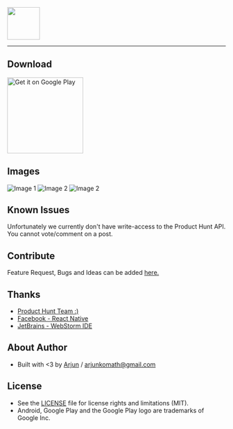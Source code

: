 <img src="https://lh3.googleusercontent.com/MCoiCCwUan0dxzqRR_Mrr7kO308roYdI2aTsIpUGYWzUmpJT1-R2_J04weQKFEd3Mg=w300-rw" width="75">

----------
## Download
<a href="https://play.google.com/store/apps/details?id=com.arjunkomath.product_hunt&utm_source=global_co&utm_medium=prtnr&utm_content=Mar2515&utm_campaign=PartBadge&pcampaignid=MKT-AC-global-none-all-co-pr-py-PartBadges-Oct1515-1"><img alt="Get it on Google Play" src="https://play.google.com/intl/en_us/badges/images/apps/en-play-badge.png" width="175" /></a>

## Images
![Image 1](https://lh3.googleusercontent.com/PkgX6Cd9TJybClovGE5hdMboPGVTza5KgQIkn7jSzlCiIJaz8uX_xgrUXkdg3a7VDuU=h310-rw)
![Image 2](https://lh3.googleusercontent.com/1UCDXlxJ-XuYjBHpNgjFh8jRIMx41rhc-50mqQ9K1AKcxhtTNQ1JuaBZ0eh-fJJnuw=h310-rw)
![Image 2](https://lh3.googleusercontent.com/JVgFWVJaymxh747UF0eB8KFDGffucdsltbZAz0JyLkhIPyJvCABnCM7Ih7CiQycCHA=h310-rw)

## Known Issues
Unfortunately we currently don't have write-access to the Product Hunt API. You cannot vote/comment on a post.

## Contribute
Feature Request, Bugs and Ideas can be added [here.](https://github.com/arjunkomath/Feline-for-Product-Hunt/issues)

## Thanks
* [Product Hunt Team :)](https://www.producthunt.com/about)
* [Facebook - React Native](https://facebook.github.io/react-native/)
* [JetBrains - WebStorm IDE](https://www.jetbrains.com/)

## About Author
* Built with <3 by [Arjun](https://twitter.com/arjunz) / [arjunkomath@gmail.com](mailto:arjunkomath@gmail.com)

## License
- See the [LICENSE](https://github.com/arjunkomath/Feline-for-Product-Hunt/blob/master/LICENSE) file for license rights and limitations (MIT).
- Android, Google Play and the Google Play logo are trademarks of Google Inc.
